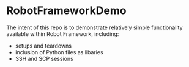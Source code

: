 # RobotFrameworkDemo

The intent of this repo is to demonstrate relatively simple functionality available within Robot Framework, including:
 * setups and teardowns
 * inclusion of Python files as libaries
 * SSH and SCP sessions
